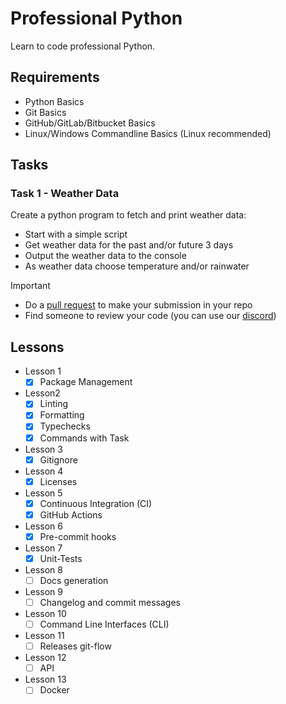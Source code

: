 
# Professional Python

Learn to code professional Python.

## Requirements

- Python Basics
- Git Basics
- GitHub/GitLab/Bitbucket Basics
- Linux/Windows Commandline Basics (Linux recommended)

## Tasks

### Task 1 - Weather Data

Create a python program to fetch and print weather data:

- Start with a simple script
- Get weather data for the past and/or future 3 days
- Output the weather data to the console
- As weather data choose temperature and/or rainwater

Important

- Do a [pull request][github-pr] to make your submission in your repo
- Find someone to review your code (you can use our [discord])

[github-pr]: https://docs.github.com/en/pull-requests/collaborating-with-pull-requests/proposing-changes-to-your-work-with-pull-requests/about-pull-requests
[discord]: https://discord.gg/wEUHwtr8Pn

## Lessons

- Lesson 1
  - [x] Package Management
- Lesson2
  - [x] Linting
  - [x] Formatting
  - [x] Typechecks
  - [x] Commands with Task
- Lesson 3
  - [x] Gitignore
- Lesson 4
  - [x] Licenses
- Lesson 5
  - [x] Continuous Integration (CI)
  - [x] GitHub Actions
- Lesson 6
  - [x] Pre-commit hooks
- Lesson 7
  - [x] Unit-Tests
- Lesson 8
  - [ ] Docs generation
- Lesson 9
  - [ ] Changelog and commit messages
- Lesson 10
  - [ ] Command Line Interfaces (CLI)
- Lesson 11
  - [ ] Releases git-flow
- Lesson 12
  - [ ] API
- Lesson 13
  - [ ] Docker
